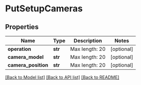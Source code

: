 # PutSetupCameras

## Properties
Name | Type | Description | Notes
------------ | ------------- | ------------- | -------------
**operation** | **str** | Max length: 20 | [optional] 
**camera_model** | **str** | Max length: 20 | [optional] 
**camera_position** | **str** | Max length: 20 | [optional] 

[[Back to Model list]](../README.md#documentation-for-models) [[Back to API list]](../README.md#documentation-for-api-endpoints) [[Back to README]](../README.md)


